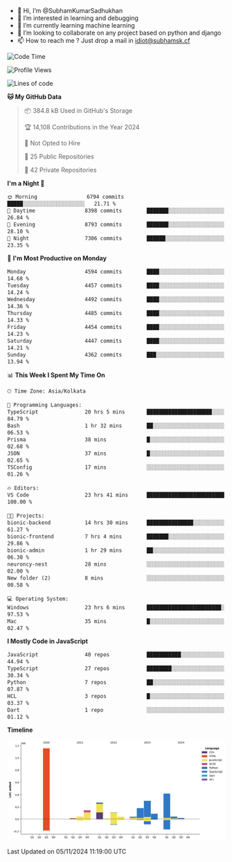 - 👋 Hi, I’m @SubhamKumarSadhukhan
- 👀 I’m interested in learning and debugging
- 🌱 I’m currently learning machine learning
- 💞️ I’m looking to collaborate on any project based on python and django
- 📫 How to reach me ?
      Just drop a mail in idiot@subhamsk.cf

<!---
SubhamKumarSadhukhan/SubhamKumarSadhukhan is a ✨ special ✨ repository because its `README.md` (this file) appears on your GitHub profile.
You can click the Preview link to take a look at your changes.
--->


<!--START_SECTION:waka-->
![Code Time](http://img.shields.io/badge/Code%20Time-2%2C594%20hrs%2050%20mins-blue)

![Profile Views](http://img.shields.io/badge/Profile%20Views-4-blue)

![Lines of code](https://img.shields.io/badge/From%20Hello%20World%20I%27ve%20Written-2.8%20million%20lines%20of%20code-blue)

**🐱 My GitHub Data** 

> 📦 384.8 kB Used in GitHub's Storage 
 > 
> 🏆 14,108 Contributions in the Year 2024
 > 
> 🚫 Not Opted to Hire
 > 
> 📜 25 Public Repositories 
 > 
> 🔑 42 Private Repositories 
 > 
**I'm a Night 🦉** 

```text
🌞 Morning                6794 commits        █████░░░░░░░░░░░░░░░░░░░░   21.71 % 
🌆 Daytime                8398 commits        ███████░░░░░░░░░░░░░░░░░░   26.84 % 
🌃 Evening                8793 commits        ███████░░░░░░░░░░░░░░░░░░   28.10 % 
🌙 Night                  7306 commits        ██████░░░░░░░░░░░░░░░░░░░   23.35 % 
```
📅 **I'm Most Productive on Monday** 

```text
Monday                   4594 commits        ████░░░░░░░░░░░░░░░░░░░░░   14.68 % 
Tuesday                  4457 commits        ████░░░░░░░░░░░░░░░░░░░░░   14.24 % 
Wednesday                4492 commits        ████░░░░░░░░░░░░░░░░░░░░░   14.36 % 
Thursday                 4485 commits        ████░░░░░░░░░░░░░░░░░░░░░   14.33 % 
Friday                   4454 commits        ████░░░░░░░░░░░░░░░░░░░░░   14.23 % 
Saturday                 4447 commits        ████░░░░░░░░░░░░░░░░░░░░░   14.21 % 
Sunday                   4362 commits        ███░░░░░░░░░░░░░░░░░░░░░░   13.94 % 
```


📊 **This Week I Spent My Time On** 

```text
🕑︎ Time Zone: Asia/Kolkata

💬 Programming Languages: 
TypeScript               20 hrs 5 mins       █████████████████████░░░░   84.79 % 
Bash                     1 hr 32 mins        ██░░░░░░░░░░░░░░░░░░░░░░░   06.53 % 
Prisma                   38 mins             █░░░░░░░░░░░░░░░░░░░░░░░░   02.68 % 
JSON                     37 mins             █░░░░░░░░░░░░░░░░░░░░░░░░   02.65 % 
TSConfig                 17 mins             ░░░░░░░░░░░░░░░░░░░░░░░░░   01.26 % 

🔥 Editors: 
VS Code                  23 hrs 41 mins      █████████████████████████   100.00 % 

🐱‍💻 Projects: 
bionic-backend           14 hrs 30 mins      ███████████████░░░░░░░░░░   61.27 % 
bionic-frontend          7 hrs 4 mins        ███████░░░░░░░░░░░░░░░░░░   29.86 % 
bionic-admin             1 hr 29 mins        ██░░░░░░░░░░░░░░░░░░░░░░░   06.30 % 
neuroncy-nest            28 mins             ░░░░░░░░░░░░░░░░░░░░░░░░░   02.00 % 
New folder (2)           8 mins              ░░░░░░░░░░░░░░░░░░░░░░░░░   00.58 % 

💻 Operating System: 
Windows                  23 hrs 6 mins       ████████████████████████░   97.53 % 
Mac                      35 mins             █░░░░░░░░░░░░░░░░░░░░░░░░   02.47 % 
```

**I Mostly Code in JavaScript** 

```text
JavaScript               40 repos            ███████████░░░░░░░░░░░░░░   44.94 % 
TypeScript               27 repos            ████████░░░░░░░░░░░░░░░░░   30.34 % 
Python                   7 repos             ██░░░░░░░░░░░░░░░░░░░░░░░   07.87 % 
HCL                      3 repos             █░░░░░░░░░░░░░░░░░░░░░░░░   03.37 % 
Dart                     1 repo              ░░░░░░░░░░░░░░░░░░░░░░░░░   01.12 % 
```



**Timeline**

![Lines of Code chart](https://raw.githubusercontent.com/SubhamKumarSadhukhan/SubhamKumarSadhukhan/main/assets/bar_graph.png)


 Last Updated on 05/11/2024 11:19:00 UTC
<!--END_SECTION:waka-->
